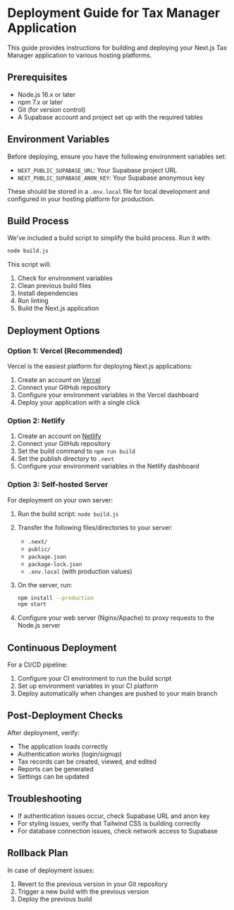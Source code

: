 # Deployment Guide for Tax Manager Application

This guide provides instructions for building and deploying your Next.js Tax Manager application to various hosting platforms.

## Prerequisites

- Node.js 16.x or later
- npm 7.x or later
- Git (for version control)
- A Supabase account and project set up with the required tables

## Environment Variables

Before deploying, ensure you have the following environment variables set:

- `NEXT_PUBLIC_SUPABASE_URL`: Your Supabase project URL
- `NEXT_PUBLIC_SUPABASE_ANON_KEY`: Your Supabase anonymous key

These should be stored in a `.env.local` file for local development and configured in your hosting platform for production.

## Build Process

We've included a build script to simplify the build process. Run it with:

```bash
node build.js
```

This script will:
1. Check for environment variables
2. Clean previous build files
3. Install dependencies
4. Run linting
5. Build the Next.js application

## Deployment Options

### Option 1: Vercel (Recommended)

Vercel is the easiest platform for deploying Next.js applications:

1. Create an account on [Vercel](https://vercel.com)
2. Connect your GitHub repository
3. Configure your environment variables in the Vercel dashboard
4. Deploy your application with a single click

### Option 2: Netlify

1. Create an account on [Netlify](https://netlify.com)
2. Connect your GitHub repository
3. Set the build command to `npm run build`
4. Set the publish directory to `.next`
5. Configure your environment variables in the Netlify dashboard

### Option 3: Self-hosted Server

For deployment on your own server:

1. Run the build script: `node build.js`
2. Transfer the following files/directories to your server:
   - `.next/`
   - `public/`
   - `package.json`
   - `package-lock.json`
   - `.env.local` (with production values)
3. On the server, run:
   ```bash
   npm install --production
   npm start
   ```

4. Configure your web server (Nginx/Apache) to proxy requests to the Node.js server

## Continuous Deployment

For a CI/CD pipeline:

1. Configure your CI environment to run the build script
2. Set up environment variables in your CI platform
3. Deploy automatically when changes are pushed to your main branch

## Post-Deployment Checks

After deployment, verify:

- The application loads correctly
- Authentication works (login/signup)
- Tax records can be created, viewed, and edited
- Reports can be generated
- Settings can be updated

## Troubleshooting

- If authentication issues occur, check Supabase URL and anon key
- For styling issues, verify that Tailwind CSS is building correctly
- For database connection issues, check network access to Supabase

## Rollback Plan

In case of deployment issues:
1. Revert to the previous version in your Git repository
2. Trigger a new build with the previous version
3. Deploy the previous build 